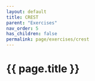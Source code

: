 ```yaml
---
layout: default
title: CREST
parent: "Exercises"
nav_order: 5
has_children: false
permalink: page/exercises/crest
---
```


# {{ page.title }}


## 